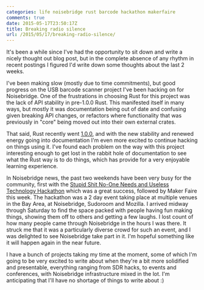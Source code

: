 ```yaml
---
categories: life noisebridge rust barcode hackathon makerfaire
comments: true
date: 2015-05-17T23:50:17Z
title: Breaking radio silence
url: /2015/05/17/breaking-radio-silence/
---
```


It's been a while since I've had the opportunity to sit down and write a nicely thought out blog post, but in the complete absence of any rhythm in recent postings I figured I'd write down some thoughts about the last 2 weeks.

I've been making slow (mostly due to time commitments), but good progress on the USB barcode scanner project I've been hacking on for Noisebridge. One of the frustrations in choosing Rust for this project was the lack of API stability in pre-1.0.0 Rust. This manifested itself in many ways, but mostly it was documentation being out of date and confusing given breaking API changes, or refactors where functionality that was previously in "core" being moved out into their own external crates.

That said, Rust recently went [1.0.0](http://blog.rust-lang.org/2015/05/15/Rust-1.0.html), and with the new stability and renewed energy going into documentation I'm even more excited to continue hacking on things using it. I've found each problem on the way with this project interesting enough to get lost in the rabbit hole of documentation to see what the Rust way is to do things, which has provide for a very enjoyable learning experience.

In Noisebridge news, the past two weekends have been very busy for the community, first with the [Stupid Shit No-One Needs and Useless Technology Hackathon](https://stupidhackathon.github.io) which was a great success, followed by Maker Faire this week. The hackathon was a 2 day event taking place at multiple venues in the Bay Area, at Noisebridge, Sudoroom and Mozilla. I arrived midway through Saturday to find the space packed with people having fun making things, showing them off to others and getting a few laughs. I lost count of how many people came through Noisebridge in the hours I was there. It struck me that it was a particularly diverse crowd for such an event, and I was delighted to see Noisebridge take part in it. I'm hopeful something like it will happen again in the near future.

I have a bunch of projects taking my time at the moment, some of which I'm going to be very excited to write about when they're a bit more solidified and presentable, everything ranging from SDR hacks, to events and conferences, with Noisebridge infrastructure mixed in the lot. I'm anticipating that I'll have no shortage of things to write about :)
